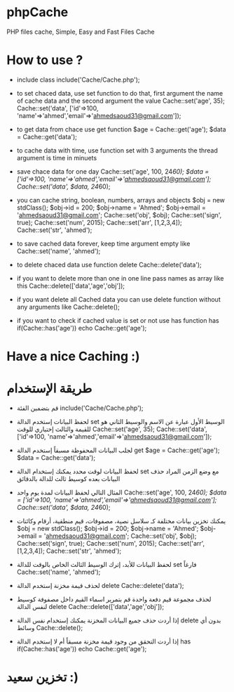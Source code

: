 # phpCache
PHP files cache, Simple, Easy and Fast Files Cache

# How to use ?
- include class
include('Cache/Cache.php');

- to set chaced data, use set function to do that, first argument the name of cache data and the second argument the value
Cache::set('age', 35);
Cache::set('data', ['id'=>100, 'name'=>'ahmed','email'=>'ahmedsaoud31@gmail.com']);

- to get data from chace use get function
$age = Cache::get('age');
$data = Cache::get('data');

- to cache data with time, use function set with 3 arguments the thread argument is time in minuets
- save chace data for one day
Cache::set('age', 100, 24*60);
$data = ['id'=>100, 'name'=>'ahmed','email'=>'ahmedsaoud31@gmail.com'];
Cache::set('data', $data, 24*60);


- you can cache string, boolean, numbers, arrays and objects
$obj = new stdClass();
$obj->id = 200;
$obj->name = 'Ahmed';
$obj->email = 'ahmedsaoud31@gmail.com';
Cache::set('obj', $obj);
Cache::set('sign', true);
Cache::set('num', 2015);
Cache::set('arr', [1,2,3,4]);
Cache::set('str', 'ahmed');

- to save cached data forever, keep time argument empty like
Cache::set('name', 'ahmed');

- to delete chaced data use function delete
Cache::delete('data');

- if you want to delete more than one in one line pass names as array like this
Cache::delete(['data','age','obj']);

- if you want delete all Cached data you can use delete function without any arguments like
Cache::delete();

- if you want to check if cached value is set or not use has function has
if(Cache::has('age'))
	echo Cache::get('age');
	
# Have a nice Caching :)

# طريقة الإستخدام
- قم بتضمين الفئة
include('Cache/Cache.php');

- لحفظ البيانات إستخدم الدالة  set الوسيط الأول عبارة عن الاسم والوسيط الثاني هو للقيمة والثالث إختياري للوقت
Cache::set('age', 35);
Cache::set('data', ['id'=>100, 'name'=>'ahmed','email'=>'ahmedsaoud31@gmail.com']);

- لجلب البيانات المحفوظة مسبقاً إستخدم الدالة get
$age = Cache::get('age');
$data = Cache::get('data');

- لحفظ البيانات لوقت محدد يمكنك إستخدام الدالة set مع وضع الزمن المراد حذف البيانات بعده كوسيط ثالث للدالة بالدقائق
- المثال التالي لحفظ البيانات لمدة يوم واحد
Cache::set('age', 100, 24*60);
$data = ['id'=>100, 'name'=>'ahmed','email'=>'ahmedsaoud31@gmail.com'];
Cache::set('data', $data, 24*60);


- يمكنك تخزين بيانات مختلفة كـ سلاسل نصية، مصفوفات، قيم منطقية، أرقام وكائنات
$obj = new stdClass();
$obj->id = 200;
$obj->name = 'Ahmed';
$obj->email = 'ahmedsaoud31@gmail.com';
Cache::set('obj', $obj);
Cache::set('sign', true);
Cache::set('num', 2015);
Cache::set('arr', [1,2,3,4]);
Cache::set('str', 'ahmed');

- لحفظ البيانات للأبد، إترك الوسيط الثالث الخاص بالوقت للدالة set فارغاً
Cache::set('name', 'ahmed');

- لحذف قيمة مخزنة إستخدم الدالة  delete
Cache::delete('data');

- لحذف مجموعة قيم دفعة واحدة قم بتمرير اسماء القيم داخل مصفوفة كوسيط لنفس الدالة delete
Cache::delete(['data','age','obj']);

- إذا أردت حذف جميع البيانات المخزنة يمكنك إستخدام نفس الدالة delete بدون أي وسائط
Cache::delete();

- إذا أردت التحقق من وجود قيمة مخزنة مسبقاً أم لا إستخدم الدالة has
if(Cache::has('age'))
	echo Cache::get('age');
	
# تخزين سعيد :)

